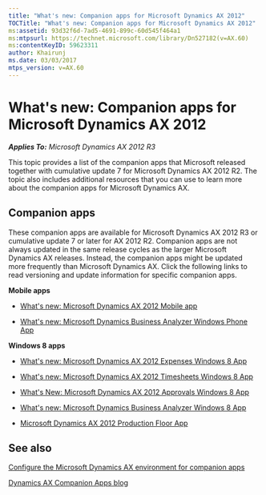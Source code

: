 ```yaml
---
title: "What's new: Companion apps for Microsoft Dynamics AX 2012"
TOCTitle: "What's new: Companion apps for Microsoft Dynamics AX 2012"
ms:assetid: 93d32f6d-7ad5-4691-899c-60d545f464a1
ms:mtpsurl: https://technet.microsoft.com/library/Dn527182(v=AX.60)
ms:contentKeyID: 59623311
author: Khairunj
ms.date: 03/03/2017
mtps_version: v=AX.60
---
```


# What's new: Companion apps for Microsoft Dynamics AX 2012 


_**Applies To:** Microsoft Dynamics AX 2012 R3_

This topic provides a list of the companion apps that Microsoft released together with cumulative update 7 for Microsoft Dynamics AX 2012 R2. The topic also includes additional resources that you can use to learn more about the companion apps for Microsoft Dynamics AX.

## Companion apps

These companion apps are available for Microsoft Dynamics AX 2012 R3 or cumulative update 7 or later for AX 2012 R2. Companion apps are not always updated in the same release cycles as the larger Microsoft Dynamics AX releases. Instead, the companion apps might be updated more frequently than Microsoft Dynamics AX. Click the following links to read versioning and update information for specific companion apps.

**Mobile apps**

  - [What's new: Microsoft Dynamics AX 2012 Mobile app](what-s-new-microsoft-dynamics-ax-2012-mobile-app.md)

  - [What's new: Microsoft Dynamics Business Analyzer Windows Phone App](what-s-new-microsoft-dynamics-business-analyzer-windows-phone-app.md)

**Windows 8 apps**

  - [What's new: Microsoft Dynamics AX 2012 Expenses Windows 8 App](what-s-new-microsoft-dynamics-ax-2012-expenses-windows-8-app.md)

  - [What's new: Microsoft Dynamics AX 2012 Timesheets Windows 8 App](what-s-new-microsoft-dynamics-ax-2012-timesheets-windows-8-app.md)

  - [What's New: Microsoft Dynamics AX 2012 Approvals Windows 8 App](what-s-new-microsoft-dynamics-ax-2012-approvals-windows-8-app.md)

  - [What's new: Microsoft Dynamics Business Analyzer Windows 8 App](what-s-new-microsoft-dynamics-business-analyzer-windows-8-app.md)

  - [Microsoft Dynamics AX 2012 Production Floor App](microsoft-dynamics-ax-2012-production-floor-app.md)

## See also

[Configure the Microsoft Dynamics AX environment for companion apps](http://go.microsoft.com/fwlink/?linkid=281929%26clcid=0x409)

[Dynamics AX Companion Apps blog](http://blogs.msdn.com/b/axcompapp/)

  


